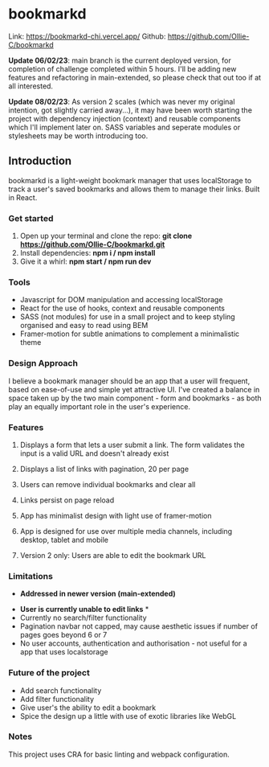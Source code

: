 # bookmarkd

Link: https://bookmarkd-chi.vercel.app/
Github: https://github.com/Ollie-C/bookmarkd

**Update 06/02/23**: main branch is the current deployed version, for completion of challenge completed within 5 hours. I'll be adding new features and refactoring in main-extended, so please check that out too if at all interested.

**Update 08/02/23**: As version 2 scales (which was never my original intention, got slightly carried away...), it may have been worth starting the project with dependency injection (context) and reusable components which I'll implement later on. SASS variables and seperate modules or stylesheets may be worth introducing too.

## Introduction

bookmarkd is a light-weight bookmark manager that uses localStorage to track a user's saved bookmarks and allows them to manage their links. Built in React.

### Get started

1. Open up your terminal and clone the repo: **git clone https://github.com/Ollie-C/bookmarkd.git**
2. Install dependencies: **npm i / npm install** 
3. Give it a whirl: **npm start / npm run dev** 

### Tools
- Javascript for DOM manipulation and accessing localStorage
- React for the use of hooks, context and reusable components
- SASS (not modules) for use in a small project and to keep styling organised and easy to read using BEM
- Framer-motion for subtle animations to complement a minimalistic theme

### Design Approach
I believe a bookmark manager should be an app that a user will frequent, based on ease-of-use and simple yet attractive UI. I've created a balance in space taken up by the two main component - form and bookmarks - as both play an equally important role in the user's experience. 

### Features

1. Displays a form that lets a user submit a link. The form validates the input is a valid URL and doesn't already exist

2. Displays a list of links with pagination, 20 per page

3. Users can remove individual bookmarks and clear all

4. Links persist on page reload

5. App has minimalist design with light use of framer-motion

6. App is designed for use over multiple media channels, including desktop, tablet and mobile

7. Version 2 only: Users are able to edit the bookmark URL

### Limitations

* **Addressed in newer version (main-extended)**

- **User is currently unable to edit links** *
- Currently no search/filter functionality
- Pagination navbar not capped, may cause aesthetic issues if number of pages goes beyond 6 or 7
- No user accounts, authentication and authorisation - not useful for a app that uses localstorage

### Future of the project
- Add search functionality
- Add filter functionality
- Give user's the ability to edit a bookmark
- Spice the design up a little with use of exotic libraries like WebGL

### Notes

This project uses CRA for basic linting and webpack configuration.
